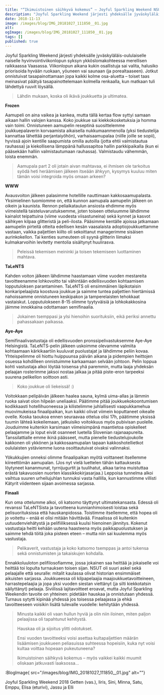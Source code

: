 ```yaml
---
title: "“Ikimuistoinen säihkyvä kokemus” – Joyful Sparkling Weekend NSUT:eessa   ."
description: "Joyful Sparkling Weekend järjesti yhdeksälle jyväskyläläis-oululaiselle naiselle hyvinvointiviikonlopun syksyn ykköslomakohteessa merellisen raikkaassa Vaasassa. Viikonlopun aikana kukin osallistuja sai valita, halusiko priorisoida hyvään ruokaan, yöuneen vai saunaan (ja porealtaaseen). Jotkut onnistuivat tasapainottamaan jopa kaikki kolme osa-aluetta – toiset taas meinasivat päätyä tasapainottelemaan kolmella renkaalla, kun matkaan tuli lähdettyä ruuvit löysällä. Lähdin mukaan, koska oli ikävä joukkuetta"
date: 2018-11-13
image: /images/blog/IMG_20181027_111850__01.jpg
alt:
ogImage: /images/blog/IMG_20181027_111850__01.jpg
tags: []
published: true
---
```

Joyful Sparkling Weekend järjesti yhdeksälle jyväskyläläis-oululaiselle naiselle hyvinvointiviikonlopun syksyn ykköslomakohteessa merellisen raikkaassa Vaasassa. Viikonlopun aikana kukin osallistuja sai valita, halusiko priorisoida hyvään ruokaan, yöuneen vai saunaan (ja porealtaaseen). Jotkut onnistuivat tasapainottamaan jopa kaikki kolme osa-aluetta – toiset taas meinasivat päätyä tasapainottelemaan kolmella renkaalla, kun matkaan tuli lähdettyä ruuvit löysällä.

> Lähdin mukaan, koska oli ikävä joukkuetta ja ultimatea.

**Frozen**

Aamupeli on aina vaikea ja kankea, mutta tällä kertaa flow syttyi samaan aikaan hallin valojen kanssa. Koko joukkue sai kiekkokosketuksia ja homma vain toimi. Onnistuneen aamupelin reseptinä suosittelemme joukkuepalaverin korvaamista aikaisella nukkumaanmenolla (yksi tiedustelija kannattaa lähettää perjantaiyöhön), varhaisaamupalaa (niille joille se sopii), hyvissä ajoin kentille saapumista omilla autoilla (jotta ehtii valmistautua rauhassa) ja kiekollisena lämppänä hallussapitoa hallin parkkipaikalla (kun ei pääsekään halliin valmistautumaan rauhassa).
Valmistaudu vähemmän, loista enemmän.

> Aamupala part 2 oli jotain aivan mahtavaa, ei ihmisen ole tarkoitus syödä heti heräämisen jälkeen itseään ähkyyn, kysymys kuuluu miten tämän voisi integroida myös omaan arkeen?

**WWW**

Avausvoiton jälkeen palasimme hotellille nauttimaan kakkosaamupalasta. Yksimielinen tuomiomme on, että kunnon aamupala aamupelin jälkeen on oikein ja kaunista. Rennon peliaikataulun ansiosta ehdimme myös viimeistellä taisteluvarustuksemme, joten toiseen otteluumme lähdimme kainalot teipattuina (viime vuodesta viisastuneina) sekä kynnet ja kasvot säihkyen kilpaa glitteristä ja peli-ilosta. Pääsimme kentälle ajoissa jatkamaan aamupelin pirteitä otteita edellisen kesän vaasalaista adoptiojoukkuettamme vastaan, vaikka paljettien kiilto oli sekoittanut managerimme sisäisen aurinkokellon. Tai kenties sumeuteen oli syynä glitterin liimaksi kulmakarvoihin levitetty mentolia sisältynyt huulirasva.

> Peleissä tekemisen meininki ja toisen tekemiseen luottaminen mahtava.

**TaLeNTS**

Kahden voiton jälkeen lähdimme haastamaan viime vuoden mestareita tavoitteenamme lohkovoitto  tai vähintään edellisvuoden kohtaamisen lopputuloksen parantaminen. TaLeNTS oli ensimmäinen läpikotaisin konkaripelaajista koostuva joukkue ja saimme tuntea paljettien hiertämissä nahoissamme onnistuneen keskipakon ja tamperelaisten tehokkaat vastaiskut. Lopputulokseen 8-15 olimme tyytyväisiä ja lohkokakkosina jäimme innokkaina odottamaan semifinaalia.

>  Jokainen tsemppasi ja ylsi hienoihin suorituksiin, eikä periksi annettu pahassakaan paikassa.

**Aye-Aye**

Semifinaalivastustaja oli edellisvuoden pronssipelivastuksemme Aye-Aye Helsingistä. TaLeNTS-pelin jälkeen uskoimme olevamme valmiita kohtaamaan kärkikaartiin kuuluvat puolustajat ja lähdimme peliin kovaa. Yhteispelimme oli hiottu huippuunsa päivän aikana ja pidempien heittojen osuessa kohdilleen onnistuimme karkaamaan selvään johtoon. Pelin loppua kohti vastustaja alkoi löytää toisensa yhä paremmin, mutta laaja yhdeksän pelaajan rosterimme jaksoi nostaa jalkaa ja pitää piste-eron tarpeeksi suurena pelikellon soittoon asti.

> Koko joukkue oli liekeissä! :)

Voitokkaan pelipäivän jälkeen haalea sauna, kylmä uima-allas ja lämmin ruoka saivat olon hilpeän uneliaaksi. Päätimme pitää joukkuekokoontumisen kodikkaasti hotellihuoneessa ja kilistelimme juhlallisesti vaapukkamehua muovimukeissa finaalipaikan, kun kaikki olivat viimein koputtaneet oikealle ovelle. Koska taoukoa ennen seuraavaa ottelua olisi 17h, päätimme yksissä tuumin lähteä kokeilemaan, jatkuisiko voitokkuus myös pubivisan puolelle. Jouduimme kuitenkin karsimaan viimeisimpänä maantietoa opiskelleet pelaajamme ja loput eivät osanneet luetella Slovenian rajanaapureita. Tanssilattialle emme ikinä päässeet, mutta pienelle tiedustelujoukolle kakkonen oli ykkönen ja kakkosaamupalan tapaan kakkoshotellietkot oululaisten ystäviemme luona osoittautuivat oivaksi valinnaksi.

Yökukkujien onneksi olimme finaalipaikan myötä voittaneet itsellemme kiireettömän aamupalan. (Jos nyt vielä luettelen tähän kattauksesta löytyneet kananmunat, tyrnijugurtit ja tuulihatut, alkaa tarina muistuttaa erästä takavuosien nuorten klassikkokirjasarjaa.) Leppoisa tunnelma alkoi vaihtua suuren urheilujuhlan tunnuksi vasta hallilla, kun kannustimme villisti Kätyrit viidenteen sijaan avoimessa sarjassa.

**Finaali**

Kun oma ottelumme alkoi, oli katsomo täyttynyt ultimatekansasta. Edessä oli revanssi TaLeNTSista ja tavotteena kunnianhimoisesti loistaa sekä pelisuorituksissa että hauskanpidossa. Toistimme itsellemme, että hopea oli jo voitettu – enää ei olisi mitään hävittävää. Finaalissa oli kuitenkin uutuudenviehätystä ja pelifiiliksessä kuulsi hienoinen jännitys. Kokenut vastustaja heitti kehään uutena haasteena myös paikkapuolustuksen ja saimme tehdä töitä joka pisteen eteen – mutta niin sai kuulemma myös vastustaja.

> Pelikaverit, vastustaja ja koko katsomo tsemppas ja antoi tukensa sekä onnistumisten ja takaiskujen kohdalla.

Ennakkoluuloton pelifilosofiamme, jossa jokainen saa heittää ja jokaiselle voi heittää toi lopulta turnauksen toisen sijan. NSUT oli suuri askel sekä pelaajalle että seuralle: mitalit kaulassa olivat historian ensimmäiset aikuisten sarjassa. Joukkueessa oli kilpapelaajia maajoukkuetavoitteineen, harrastepelaajia ja jopa yksi vuoden siestan viettänyt (ja silti kiekkotatsin säilyttänyt) pelaaja. Siviilissä lajitavoitteet eroavat, mutta Joyful Sparkling Weekendin tavoite on yhteinen: pidetään hauskaa ja onnistutaan yhdessä. Turnaus sytytti kipinää yhdessä jos toisessa pelaajassa ja ehkä tavoitteeseen voisikin lisätä tulevalle vuodelle: kehitytään yhdessä.

> Minusta kaikki oli vaan hullun hyviä ja olin niin iloinen, miten paljon pelaajissa oli tapahtunut kehitystä.
>
>
> Hauskaa oli ja sijoitus ylitti odotukset.
>
>
> Ensi vuoden tavoitteeksi voisi asettaa kultapaljettien määrän lisäämisen joukkueen peliasuissa suhteessa hopeisiin, kuka nyt voisi kultaa voittaa hopeaan pukeutuneena?
>
>
> Ikimuistoinen säihkyvä kokemus – myös vaikkei kaikki muumit oliskaan jatkuvasti laaksossa…

:BlogImage{ src="/images/blog/IMG_20181027_111850__01.jpg" alt=""}

Joyful Sparkling Weekend 2018
Getten (vas.), Iiris, Sini, Minna, Satu, Emppu, Elisa (eturivi), Jassu ja Elli
